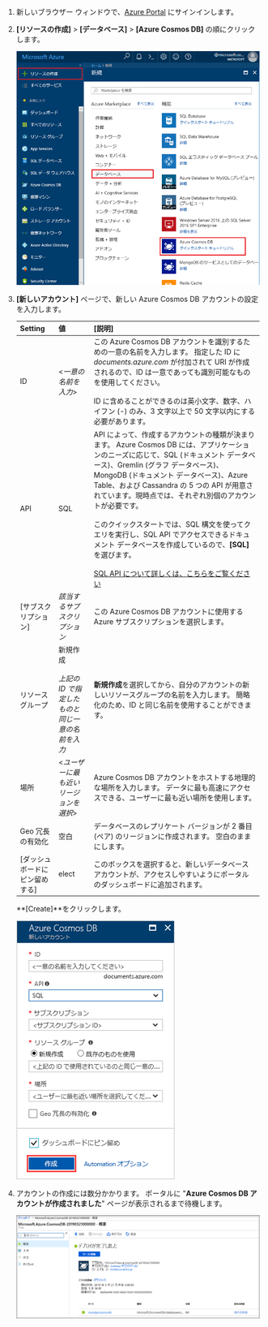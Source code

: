 1. 新しいブラウザー ウィンドウで、[Azure Portal](https://portal.azure.com/) にサインインします。
2. **[リソースの作成]** > **[データベース]** > **[Azure Cosmos DB]** の順にクリックします。
   
   ![Azure Portal の [データベース] ウィンドウ](./media/cosmos-db-create-dbaccount/create-nosql-db-databases-json-tutorial-1.png)

3. **[新しいアカウント]** ページで、新しい Azure Cosmos DB アカウントの設定を入力します。 
 
    Setting|値|[説明]
    ---|---|---
    ID|<*一意の名前を入力*>|この Azure Cosmos DB アカウントを識別するための一意の名前を入力します。 指定した ID に *documents.azure.com* が付加されて URI が作成されるので、ID は一意であっても識別可能なものを使用してください。<br><br>ID に含めることができるのは英小文字、数字、ハイフン (-) のみ、3 文字以上で 50 文字以内にする必要があります。
    API|SQL|API によって、作成するアカウントの種類が決まります。 Azure Cosmos DB には、アプリケーションのニーズに応じて、SQL (ドキュメント データベース)、Gremlin (グラフ データベース)、MongoDB (ドキュメント データベース)、Azure Table、および Cassandra の 5 つの API が用意されています。現時点では、それぞれ別個のアカウントが必要です。 <br><br>このクイックスタートでは、SQL 構文を使ってクエリを実行し、SQL API でアクセスできるドキュメント データベースを作成しているので、**[SQL]** を選びます。<br><br>[SQL API について詳しくは、こちらをご覧ください](../articles/cosmos-db/documentdb-introduction.md)|
    [サブスクリプション]|*該当するサブスクリプション*|この Azure Cosmos DB アカウントに使用する Azure サブスクリプションを選択します。 
    リソース グループ|新規作成<br><br>*上記の ID で指定したものと同じ一意の名前を入力*|**新規作成**を選択してから、自分のアカウントの新しいリソースグループの名前を入力します。 簡略化のため、ID と同じ名前を使用することができます。 
    場所|<*ユーザーに最も近いリージョンを選択*>|Azure Cosmos DB アカウントをホストする地理的な場所を入力します。 データに最も高速にアクセスできる、ユーザーに最も近い場所を使用します。
    Geo 冗長の有効化| 空白 | データベースのレプリケート バージョンが 2 番目 (ペア) のリージョンに作成されます。 空白のままにします。  
    [ダッシュボードにピン留めする] | elect | このボックスを選択すると、新しいデータベース アカウントが、アクセスしやすいようにポータルのダッシュボードに追加されます。

    **[Create]**をクリックします。

    ![Azure Cosmos DB の新しいアカウント ページ](./media/cosmos-db-create-dbaccount/create-nosql-db-databases-json-tutorial-2.png)

4. アカウントの作成には数分かかります。 ポータルに "**Azure Cosmos DB アカウントが作成されました**" ページが表示されるまで待機します。

    ![Azure Portal の [通知] ウィンドウ](./media/cosmos-db-create-dbaccount/azure-cosmos-db-account-created.png)

